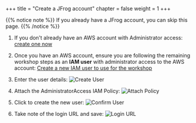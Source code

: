 +++
title = "Create a JFrog account"
chapter = false
weight = 1
+++


{{% notice note %}}
If you already have a JFrog account, you can skip this page.
{{% /notice %}}

1. If you don't already have an AWS account with Administrator access: [create
one now](http://docs.aws.amazon.com/connect/latest/adminguide/gettingstarted.html#sign-up-for-aws)

2. Once you have an AWS account, ensure you are following the remaining workshop steps
as an **IAM user** with administrator access to the AWS account:
[Create a new IAM user to use for the workshop](https://console.aws.amazon.com/iam/home?region=us-east-1#/users$new)

3. Enter the user details:
![Create User](/images/iam-1-create-user.png)

4. Attach the AdministratorAccess IAM Policy:
![Attach Policy](/images/iam-2-attach-policy.png)

5. Click to create the new user:
![Confirm User](/images/iam-3-create-user.png)

6. Take note of the login URL and save:
![Login URL](/images/iam-4-save-url.png)
